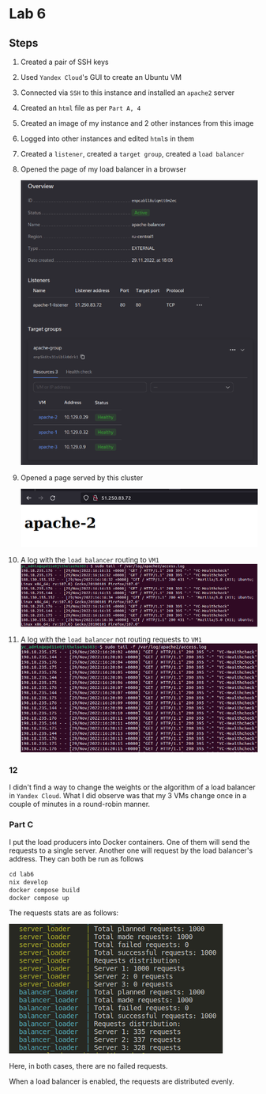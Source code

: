 # Lab 6

## Steps

1. Created a pair of SSH keys
1. Used `Yandex Cloud`'s GUI to create an Ubuntu VM
1. Connected via `SSH` to this instance and installed an `apache2` server
1. Created an `html` file as per `Part A, 4`
1. Created an image of my instance and 2 other instances from this image
1. Logged into other instances and edited `html`s in them
1. Created a `listener`, created a `target group`, created a `load balancer`
1. Opened the page of my load balancer in a browser

    ![img](README/loadBalancer.png)

1. Opened a page served by this cluster

    ![img](README/apache2.png)

1. A log with the `load balancer` routing to `VM1`
    ![img](README/apache1Log.png)

1. A log with the `load balancer` not routing requests to `VM1`
   ![img](README/apache1NoRequestsLog.png)

### 12

I didn't find a way to change the weights or the algorithm of a load balancer in `Yandex Cloud`.
What I did observe was that my 3 VMs change once in a couple of minutes in a round-robin manner.

### Part C

I put the load producers into Docker containers. One of them will send the requests to a single server. Another one will request by the load balancer's address. They can both be run as follows

```console
cd lab6
nix develop
docker compose build
docker compose up
```

The requests stats are as follows:

![img](README/requestStats.png)

Here, in both cases, there are no failed requests.

When a load balancer is enabled, the requests are distributed evenly.
